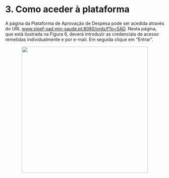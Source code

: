 <a name="comoaceder"></a>

# 3. Como aceder à plataforma

A página da Plataforma de Aprovação de Despesa pode ser acedida através do URL www.sigef-sad.min-saude.pt:8080/ords/f?p=SAD.
Nesta página, que está ilustrada na Figura 6, deverá introduzir as credenciais de acesso remetidas individualmente e por e-mail. Em seguida clique em “Entrar”.

<div style="text-align:center"><img src ="https://spmssigef.github.io/pages/img/logos/img6.png" width="400" /></div>

<a name="comoaceder"></a>
